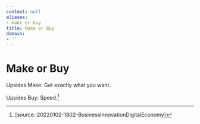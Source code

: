 ```yaml
---
context: null
aliases:
- make or buy
title: Make or Buy
domain:
- ''
---
```


# Make or Buy

Upsides Make: Get exactly what you want.

Upsides Buy: Speed.[^1]

[^1]: [source::20220102-1802-BusinessInnovationDigitalEconomy]
